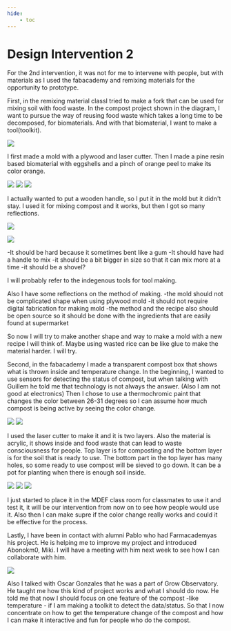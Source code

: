 ```yaml
---
hide:
    - toc
---
```

**Design Intervention 2**
===============

For the 2nd intervention, it was not for me to intervene with people, but with materials as I used the fabacademy and remixing materials for the opportunity to prototype.

First, in the remixing material classI tried to make a fork that can be used for mixing soil with food waste.
In the compost project shown in the diagram, I want to pursue the way of reusing food waste which takes a long time to be decomposed, for biomaterials. And with that biomaterial, I want to make a tool(toolkit). 

![](../images/designintervention2/diagram.png)

I first made a mold with a plywood and laser cutter. Then I made a pine resin based biomaterial with eggshells and a pinch of orange peel to make its color orange.

![](../images/designintervention2/S__4464682.jpg)
![](../images/designintervention2/IMG_8996.jpg)
![](../images/designintervention2/S__4464680.jpg)

I actually wanted to put a wooden handle, so I put it in the mold but it didn't stay. 
I used it for mixing compost and it works, but then I got so many reflections. 

![](../images/designintervention2/S__4464681.jpg)

![](../images/designintervention2/S__4464676.jpg)

-It should be hard because it sometimes bent like a gum
-It should have had a handle to mix
-it should be a bit bigger in size so that it can mix more at a time
-it should be a shovel?

I will probably refer to the indegenous tools  for tool making.

Also I have some reflections on the method of making.
-the mold should not be complicated shape when using plywood mold
-it should not require digital fabrication for making mold
-the method and the recipe also should be open source so it should be done with  the ingredients that are easily found at supermarket

So now I will try to make another shape and way to make a mold with a new recipe I will think of.
Maybe using wasted rice can be like glue to make the material harder. I will try.

Second, in the fabacademy I made a transparent compost box that shows what is thrown inside and temperature change.
In the beginning, I wanted to use sensors for detecting the status of compost, but when talking with Guillem he told me that technology is not always the answer. (Also I am not good at electronics) Then I chose to use a thermochromic paint that changes the color between 26-31 degrees so I can assume how much compost is being active by seeing the color change.

![](../images/designintervention2/model.jpg)
![](../images/designintervention2/S__4431880.jpg)

I used the laser cutter to make it and it is two layers. Also the material is acrylic, it shows inside and food waste that can lead to waste consciousness for people. 
Top layer is for composting and the bottom layer is for the soil that is ready to use. The bottom part in the top layer has many holes, so some ready to use compost will be sieved to go down. It can be a pot for planting when there is enough soil inside.

![](../images/designintervention2/S__4431901.jpg)
![](../images/designintervention2/S__4431902.jpg)
![](../images/designintervention2/S__4464683.jpg)

I just started to place it in the MDEF class room for classmates to use it and test it, it will be our intervention from now on to see how people would use it. Also then I can make supre if the color change really works and could it be effective for the process. 

Lastly, I have been in contact with alumni Pablo who had Farmacademyas his project. He is helping me to improve my project and introduced Abonokm0, Miki. I will have a meeting with him next week to see how I can collaborate with him. 

![](../images/designintervention2/pablo.jpg)

Also I talked with Oscar Gonzales that he was a part of Grow Observatory. He taught me how this kind of project works and what I should do now. He told me that now I should focus on one feature of the compost -like temperature - if I am making a toolkit to detect the data/status. So that I now concentrate on how to get the temperature change of the compost and how I can make it interactive and fun for people who do the compost.


